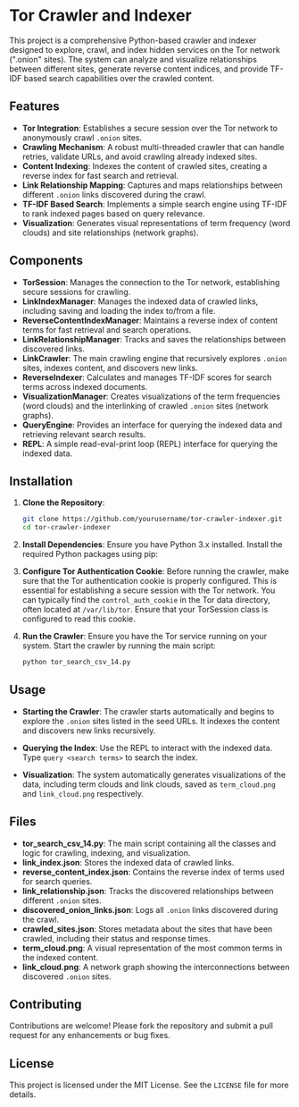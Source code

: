 # Tor Crawler and Indexer

This project is a comprehensive Python-based crawler and indexer designed to explore, crawl, and index hidden services on the Tor network (".onion" sites). The system can analyze and visualize relationships between different sites, generate reverse content indices, and provide TF-IDF based search capabilities over the crawled content.

## Features

- **Tor Integration**: Establishes a secure session over the Tor network to anonymously crawl `.onion` sites.
- **Crawling Mechanism**: A robust multi-threaded crawler that can handle retries, validate URLs, and avoid crawling already indexed sites.
- **Content Indexing**: Indexes the content of crawled sites, creating a reverse index for fast search and retrieval.
- **Link Relationship Mapping**: Captures and maps relationships between different `.onion` links discovered during the crawl.
- **TF-IDF Based Search**: Implements a simple search engine using TF-IDF to rank indexed pages based on query relevance.
- **Visualization**: Generates visual representations of term frequency (word clouds) and site relationships (network graphs).

## Components

- **TorSession**: Manages the connection to the Tor network, establishing secure sessions for crawling.
- **LinkIndexManager**: Manages the indexed data of crawled links, including saving and loading the index to/from a file.
- **ReverseContentIndexManager**: Maintains a reverse index of content terms for fast retrieval and search operations.
- **LinkRelationshipManager**: Tracks and saves the relationships between discovered links.
- **LinkCrawler**: The main crawling engine that recursively explores `.onion` sites, indexes content, and discovers new links.
- **ReverseIndexer**: Calculates and manages TF-IDF scores for search terms across indexed documents.
- **VisualizationManager**: Creates visualizations of the term frequencies (word clouds) and the interlinking of crawled `.onion` sites (network graphs).
- **QueryEngine**: Provides an interface for querying the indexed data and retrieving relevant search results.
- **REPL**: A simple read-eval-print loop (REPL) interface for querying the indexed data.

## Installation

1. **Clone the Repository**:
    ```bash
    git clone https://github.com/yourusername/tor-crawler-indexer.git
    cd tor-crawler-indexer
    ```

2. **Install Dependencies**:
    Ensure you have Python 3.x installed. Install the required Python packages using pip:

3. **Configure Tor Authentication Cookie**:
    Before running the crawler, make sure that the Tor authentication cookie is properly configured. This is essential for establishing a secure session with the Tor network. You can typically find the `control_auth_cookie` in the Tor data directory, often located at `/var/lib/tor`. Ensure that your TorSession class is configured to read this cookie.

4. **Run the Crawler**:
    Ensure you have the Tor service running on your system. Start the crawler by running the main script:
    ```bash
    python tor_search_csv_14.py
    ```

## Usage

- **Starting the Crawler**: The crawler starts automatically and begins to explore the `.onion` sites listed in the seed URLs. It indexes the content and discovers new links recursively.

- **Querying the Index**: Use the REPL to interact with the indexed data. Type `query <search terms>` to search the index.

- **Visualization**: The system automatically generates visualizations of the data, including term clouds and link clouds, saved as `term_cloud.png` and `link_cloud.png` respectively.

## Files

- **tor_search_csv_14.py**: The main script containing all the classes and logic for crawling, indexing, and visualization.
- **link_index.json**: Stores the indexed data of crawled links.
- **reverse_content_index.json**: Contains the reverse index of terms used for search queries.
- **link_relationship.json**: Tracks the discovered relationships between different `.onion` sites.
- **discovered_onion_links.json**: Logs all `.onion` links discovered during the crawl.
- **crawled_sites.json**: Stores metadata about the sites that have been crawled, including their status and response times.
- **term_cloud.png**: A visual representation of the most common terms in the indexed content.
- **link_cloud.png**: A network graph showing the interconnections between discovered `.onion` sites.

## Contributing

Contributions are welcome! Please fork the repository and submit a pull request for any enhancements or bug fixes.

## License

This project is licensed under the MIT License. See the `LICENSE` file for more details.

